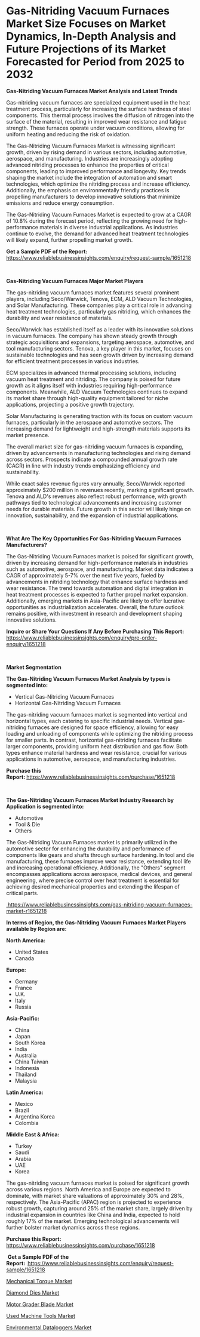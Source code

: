 <p><h1>Gas-Nitriding Vacuum Furnaces Market Size Focuses on Market Dynamics, In-Depth Analysis and Future Projections of its Market Forecasted for Period from 2025 to 2032</h1></p><p><strong>Gas-Nitriding Vacuum Furnaces Market Analysis and Latest Trends</strong></p>
<p><p>Gas-nitriding vacuum furnaces are specialized equipment used in the heat treatment process, particularly for increasing the surface hardness of steel components. This thermal process involves the diffusion of nitrogen into the surface of the material, resulting in improved wear resistance and fatigue strength. These furnaces operate under vacuum conditions, allowing for uniform heating and reducing the risk of oxidation.</p><p>The Gas-Nitriding Vacuum Furnaces Market is witnessing significant growth, driven by rising demand in various sectors, including automotive, aerospace, and manufacturing. Industries are increasingly adopting advanced nitriding processes to enhance the properties of critical components, leading to improved performance and longevity. Key trends shaping the market include the integration of automation and smart technologies, which optimize the nitriding process and increase efficiency. Additionally, the emphasis on environmentally friendly practices is propelling manufacturers to develop innovative solutions that minimize emissions and reduce energy consumption.</p><p>The Gas-Nitriding Vacuum Furnaces Market is expected to grow at a CAGR of 10.8% during the forecast period, reflecting the growing need for high-performance materials in diverse industrial applications. As industries continue to evolve, the demand for advanced heat treatment technologies will likely expand, further propelling market growth.</p></p>
<p><strong>Get a Sample PDF of the Report:&nbsp;</strong> <a href="https://www.reliablebusinessinsights.com/enquiry/request-sample/1651218?utm_campaign=3093&utm_medium=2&utm_source=Github&utm_content=ia&utm_term=23032025&utm_id=gas-nitriding-vacuum-furnaces">https://www.reliablebusinessinsights.com/enquiry/request-sample/1651218</a></p>
<p>&nbsp;</p>
<p><strong>Gas-Nitriding Vacuum Furnaces Major Market Players</strong></p>
<p><p>The gas-nitriding vacuum furnaces market features several prominent players, including Seco/Warwick, Tenova, ECM, ALD Vacuum Technologies, and Solar Manufacturing. These companies play a critical role in advancing heat treatment technologies, particularly gas nitriding, which enhances the durability and wear resistance of materials.</p><p>Seco/Warwick has established itself as a leader with its innovative solutions in vacuum furnaces. The company has shown steady growth through strategic acquisitions and expansions, targeting aerospace, automotive, and tool manufacturing sectors. Tenova, a key player in this market, focuses on sustainable technologies and has seen growth driven by increasing demand for efficient treatment processes in various industries. </p><p>ECM specializes in advanced thermal processing solutions, including vacuum heat treatment and nitriding. The company is poised for future growth as it aligns itself with industries requiring high-performance components. Meanwhile, ALD Vacuum Technologies continues to expand its market share through high-quality equipment tailored for niche applications, projecting a positive growth trajectory.</p><p>Solar Manufacturing is generating traction with its focus on custom vacuum furnaces, particularly in the aerospace and automotive sectors. The increasing demand for lightweight and high-strength materials supports its market presence.</p><p>The overall market size for gas-nitriding vacuum furnaces is expanding, driven by advancements in manufacturing technologies and rising demand across sectors. Prospects indicate a compounded annual growth rate (CAGR) in line with industry trends emphasizing efficiency and sustainability.</p><p>While exact sales revenue figures vary annually, Seco/Warwick reported approximately $200 million in revenues recently, marking significant growth. Tenova and ALD's revenues also reflect robust performance, with growth pathways tied to technological advancements and increasing customer needs for durable materials. Future growth in this sector will likely hinge on innovation, sustainability, and the expansion of industrial applications.</p></p>
<p>&nbsp;</p>
<p><strong>What Are The Key Opportunities For Gas-Nitriding Vacuum Furnaces Manufacturers?</strong></p>
<p><p>The Gas-Nitriding Vacuum Furnaces market is poised for significant growth, driven by increasing demand for high-performance materials in industries such as automotive, aerospace, and manufacturing. Market data indicates a CAGR of approximately 5-7% over the next five years, fueled by advancements in nitriding technology that enhance surface hardness and wear resistance. The trend towards automation and digital integration in heat treatment processes is expected to further propel market expansion. Additionally, emerging markets in Asia-Pacific are likely to offer lucrative opportunities as industrialization accelerates. Overall, the future outlook remains positive, with investment in research and development shaping innovative solutions.</p></p>
<p><strong>Inquire or Share Your Questions If Any Before Purchasing This Report:</strong> <a href="https://www.reliablebusinessinsights.com/enquiry/pre-order-enquiry/1651218?utm_campaign=3093&utm_medium=2&utm_source=Github&utm_content=ia&utm_term=23032025&utm_id=gas-nitriding-vacuum-furnaces">https://www.reliablebusinessinsights.com/enquiry/pre-order-enquiry/1651218</a></p>
<p>&nbsp;</p>
<p><strong>Market Segmentation</strong></p>
<p><strong>The Gas-Nitriding Vacuum Furnaces Market Analysis by types is segmented into:</strong></p>
<p><ul><li>Vertical Gas-Nitriding Vacuum Furnaces</li><li>Horizontal Gas-Nitriding Vacuum Furnaces</li></ul></p>
<p><p>The gas-nitriding vacuum furnaces market is segmented into vertical and horizontal types, each catering to specific industrial needs. Vertical gas-nitriding furnaces are designed for space efficiency, allowing for easy loading and unloading of components while optimizing the nitriding process for smaller parts. In contrast, horizontal gas-nitriding furnaces facilitate larger components, providing uniform heat distribution and gas flow. Both types enhance material hardness and wear resistance, crucial for various applications in automotive, aerospace, and manufacturing industries.</p></p>
<p><strong>Purchase this Report:&nbsp;</strong><a href="https://www.reliablebusinessinsights.com/purchase/1651218?utm_campaign=3093&utm_medium=2&utm_source=Github&utm_content=ia&utm_term=23032025&utm_id=gas-nitriding-vacuum-furnaces">https://www.reliablebusinessinsights.com/purchase/1651218</a></p>
<p>&nbsp;</p>
<p><strong>The Gas-Nitriding Vacuum Furnaces Market Industry Research by Application is segmented into:</strong></p>
<p><ul><li>Automotive</li><li>Tool & Die</li><li>Others</li></ul></p>
<p><p>The Gas-Nitriding Vacuum Furnaces market is primarily utilized in the automotive sector for enhancing the durability and performance of components like gears and shafts through surface hardening. In tool and die manufacturing, these furnaces improve wear resistance, extending tool life and increasing operational efficiency. Additionally, the "Others" segment encompasses applications across aerospace, medical devices, and general engineering, where precise control over heat treatment is essential for achieving desired mechanical properties and extending the lifespan of critical parts.</p></p>
<p><a href="https://www.reliablebusinessinsights.com/gas-nitriding-vacuum-furnaces-market-r1651218?utm_campaign=3093&utm_medium=2&utm_source=Github&utm_content=ia&utm_term=23032025&utm_id=gas-nitriding-vacuum-furnaces">&nbsp;https://www.reliablebusinessinsights.com/gas-nitriding-vacuum-furnaces-market-r1651218</a></p>
<p><strong>In terms of Region, the Gas-Nitriding Vacuum Furnaces Market Players available by Region are:</strong></p>
<p>
    <p> <strong> North America: </strong>
        <ul>
            <li>United States</li>
            <li>Canada</li>
        </ul>
        </p> 
    <p> <strong> Europe: </strong>
        <ul>
            <li>Germany</li>
            <li>France</li>
            <li>U.K.</li>
            <li>Italy</li>
            <li>Russia</li>
        </ul>
        </p> 
    <p> <strong> Asia-Pacific: </strong>
        <ul>
            <li>China</li>
            <li>Japan</li>
            <li>South Korea</li>
            <li>India</li>
            <li>Australia</li>
            <li>China Taiwan</li>
            <li>Indonesia</li>
            <li>Thailand</li>
            <li>Malaysia</li>
        </ul>
        </p> 
    <p> <strong> Latin America: </strong>
        <ul>
            <li>Mexico</li>
            <li>Brazil</li>
            <li>Argentina Korea</li>
            <li>Colombia</li>
        </ul>
        </p> 
    <p> <strong> Middle East & Africa: </strong>
        <ul>
            <li>Turkey</li>
            <li>Saudi</li>
            <li>Arabia</li>
            <li>UAE</li>
            <li>Korea</li>
        </ul>
    </p>
    </p>
<p><p>The gas-nitriding vacuum furnaces market is poised for significant growth across various regions. North America and Europe are expected to dominate, with market share valuations of approximately 30% and 28%, respectively. The Asia-Pacific (APAC) region is projected to experience robust growth, capturing around 25% of the market share, largely driven by industrial expansion in countries like China and India, expected to hold roughly 17% of the market. Emerging technological advancements will further bolster market dynamics across these regions.</p></p>
<p><strong>Purchase this Report: </strong><a href="https://www.reliablebusinessinsights.com/purchase/1651218?utm_campaign=3093&utm_medium=2&utm_source=Github&utm_content=ia&utm_term=23032025&utm_id=gas-nitriding-vacuum-furnaces">https://www.reliablebusinessinsights.com/purchase/1651218</a></p>
<p>&nbsp;<strong>Get a Sample PDF of the Report:&nbsp;&nbsp;</strong><a href="https://www.reliablebusinessinsights.com/enquiry/request-sample/1651218?utm_campaign=3093&utm_medium=2&utm_source=Github&utm_content=ia&utm_term=23032025&utm_id=gas-nitriding-vacuum-furnaces">https://www.reliablebusinessinsights.com/enquiry/request-sample/1651218</a></p>
<p><strong></strong></p>
<p><p><a href="https://www.linkedin.com/pulse/anticipated-cagr-98-mechanical-torque-market-analysis-hcp2e?utm_campaign=3093&utm_medium=2&utm_source=Github&utm_content=ia&utm_term=23032025&utm_id=gas-nitriding-vacuum-furnaces">Mechanical Torque Market</a></p><p><a href="https://www.linkedin.com/pulse/why-diamond-dies-market-set-47-growth-2032-top-trends-key-drivers-pcpte?utm_campaign=3093&utm_medium=2&utm_source=Github&utm_content=ia&utm_term=23032025&utm_id=gas-nitriding-vacuum-furnaces">Diamond Dies Market</a></p><p><a href="https://www.linkedin.com/pulse/motor-grader-blade-market-trends-drivers-forecasted-cagr-124-ndkve?utm_campaign=3093&utm_medium=2&utm_source=Github&utm_content=ia&utm_term=23032025&utm_id=gas-nitriding-vacuum-furnaces">Motor Grader Blade Market</a></p><p><a href="https://www.linkedin.com/pulse/theglobal-used-machine-tools-market-sizeenormousand-growthrate-whcre?utm_campaign=3093&utm_medium=2&utm_source=Github&utm_content=ia&utm_term=23032025&utm_id=gas-nitriding-vacuum-furnaces">Used Machine Tools Market</a></p><p><a href="https://www.linkedin.com/pulse/comprehensive-environmental-dataloggers-market-study-wjkae?utm_campaign=3093&utm_medium=2&utm_source=Github&utm_content=ia&utm_term=23032025&utm_id=gas-nitriding-vacuum-furnaces">Environmental Dataloggers Market</a></p></p>